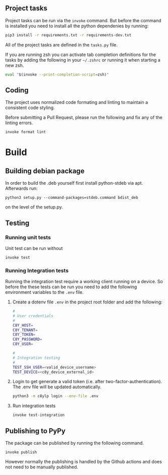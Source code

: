 
## Project tasks

Project tasks can be run via the `invoke` command. But before the command is installed you need to install all the python dependenies by running:

```sh
pip3 install -r requirements.txt -r requirements-dev.txt
```

All of the project tasks are defined in the `tasks.py` file.

If you are running zsh you can activate tab completion definitions for the tasks by adding the following in your `~/.zshrc` or running it when starting a new zsh.

```sh
eval "$(invoke --print-completion-script=zsh)"
```

## Coding

The project uses normalized code formating and linting to maintain a consistent code styling.

Before submitting a Pull Request, please run the following and fix any of the linting errors.

```sh
invoke format lint
```

# Build

## Building debian package

In order to build the .deb yourself first install python-stdeb via apt. Afterwards run:

    python3 setup.py --command-packages=stdeb.command bdist_deb

on the level of the setup.py.

## Testing

### Running unit tests

Unit test can be run without 

```sh
invoke test
```

### Running Integration tests

Running the integration test require a working client running on a device. So before the these tests can be run you need to add the following environment variables to the `.env` file.

1. Create a dotenv file `.env` in the project root folder and add the following:

    ```sh
    #
    # User credentials
    #
    C8Y_HOST=
    C8Y_TENANT=
    C8Y_TOKEN=
    C8Y_PASSWORD=
    C8Y_USER=

    #
    # Integration testing
    #
    TEST_SSH_USER=<valid_device_username>
    TEST_DEVICE=<c8y_device_external_id>
    ```

2. Login to get generate a valid token (i.e. after two-factor-authentication). The .env file will be updated automatically.

    ```sh
    python3 -m c8ylp login --env-file .env
    ```

3. Run integration tests

    ```sh
    invoke test-integration
    ```

## Publishing to PyPy

The package can be published by running the following command. 

```
invoke publish
```

However normally the publishing is handled by the Github actions and does not need to be manually published.

